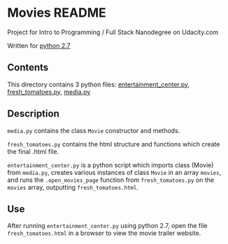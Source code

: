 # Movies README

Project for Intro to Programming / Full Stack Nanodegree on Udacity.com

Written for [python 2.7](https://www.python.org/)

## Contents

This directory contains 3 python files:
[entertainment_center.py](entertainment_center.py),
[fresh_tomatoes.py](fresh_tomatoes.py),
[media.py](media.py)

## Description
`media.py` contains the class `Movie` constructor and methods.

`fresh_tomatoes.py` contains the html structure and functions which create
the final .html file.

`entertainment_center.py` is a python script which imports class (Movie)
from `media.py`, creates various instances of class `Movie` in an array
`movies`, and runs the `.open_movies_page` function from `fresh_tomatoes.py`
on the `movies` array, outputting `fresh_tomatoes.html`. 

## Use
After running `entertainment_center.py` using python 2.7, open the file
`fresh_tomatoes.html` in a browser to view the movie trailer website.
